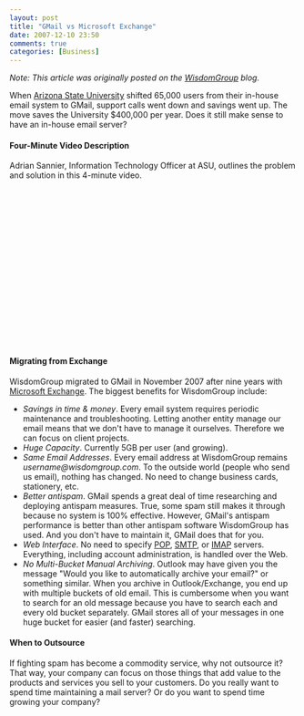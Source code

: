 ```yaml
---
layout: post
title: "GMail vs Microsoft Exchange"
date: 2007-12-10 23:50
comments: true
categories: [Business]
---
```

_Note: This article was originally posted on the [WisdomGroup](http://wisdomgroup.com) blog._

When [Arizona State University](http://asu.edu/news/stories/200610/20061010_asugmail.htm) shifted 65,000 users from their in-house email system to GMail, support calls went down and savings went up. The move saves the University $400,000 per year. Does it still make sense to have an in-house email server?

#### Four-Minute Video Description
Adrian Sannier, Information Technology Officer at ASU, outlines the problem and solution in this 4-minute video.

<center><object width="325" height="275"><param name="movie" value="http://www.youtube.com/v/_x2fJRW_vvQ&rel=1"></param><param name="wmode" value="transparent"></param><embed src="http://www.youtube.com/v/_x2fJRW_vvQ&rel=1" type="application/x-shockwave-flash" wmode="transparent" width="325" height="275"></embed></object> </center>

#### Migrating from Exchange
WisdomGroup migrated to GMail in November 2007 after nine years with [Microsoft Exchange](http://www.microsoft.com/exchange/default.mspx). The biggest benefits for WisdomGroup include:

* *Savings in time & money*. Every email system requires periodic maintenance and troubleshooting. Letting another entity manage our email means that we don't have to manage it ourselves. Therefore we can focus on client projects.
* *Huge Capacity*. Currently 5GB per user (and growing).
* *Same Email Addresses*. Every email address at WisdomGroup remains _username&#064;wisdomgroup.com_. To the outside world (people who send us email), nothing has changed. No need to change business cards, stationery, etc. 
* *Better antispam*. GMail spends a great deal of time researching and deploying antispam measures. True, some spam still makes it through because no system is 100% effective. However, GMail's antispam performance is better than other antispam software WisdomGroup has used. And you don't have to maintain it, GMail does that for you.
* *Web Interface*. No need to specify [POP](http://en.wikipedia.org/wiki/Post_Office_Protocol), [SMTP](http://en.wikipedia.org/wiki/Smtp), or [IMAP](http://en.wikipedia.org/wiki/Imap) servers. Everything, including account administration, is handled over the Web.
* *No Multi-Bucket Manual Archiving*. Outlook may have given you the message "Would you like to automatically archive your email?" or something similar. When you archive in Outlook/Exchange, you end up with multiple buckets of old email. This is cumbersome when you want to search for an old message because you have to search each and every old bucket separately. GMail stores all of your messages in one huge bucket for easier (and faster) searching. 

#### When to Outsource
If fighting spam has become a commodity service, why not outsource it? That way, your company can focus on those things that add value to the products and services you sell to your customers. Do you really want to spend time maintaining a mail server? Or do you want to spend time growing your company?
